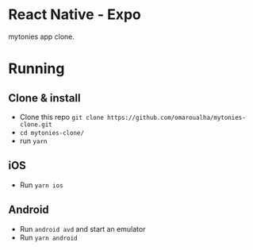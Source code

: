 # React Native - Expo

mytonies app clone.

# Running

## Clone & install

- Clone this repo `git clone https://github.com/omaroualha/mytonies-clone.git`
- `cd mytonies-clone/`
- run `yarn`

## iOS

- Run `yarn ios`

## Android

- Run `android avd` and start an emulator
- Run `yarn android`
